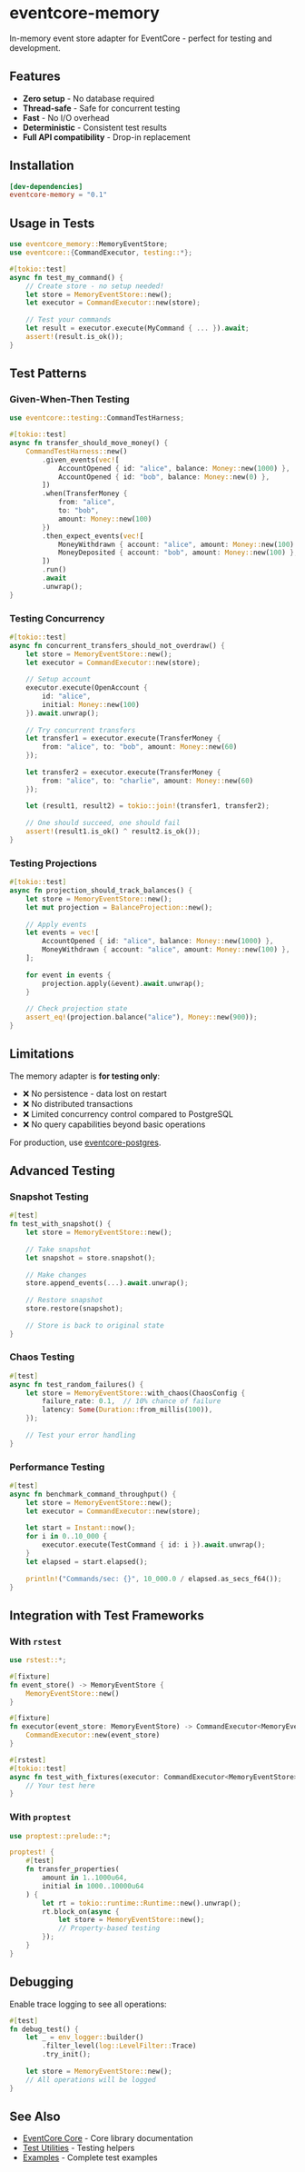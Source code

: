 # eventcore-memory

In-memory event store adapter for EventCore - perfect for testing and development.

## Features

- **Zero setup** - No database required
- **Thread-safe** - Safe for concurrent testing
- **Fast** - No I/O overhead
- **Deterministic** - Consistent test results
- **Full API compatibility** - Drop-in replacement

## Installation

```toml
[dev-dependencies]
eventcore-memory = "0.1"
```

## Usage in Tests

```rust
use eventcore_memory::MemoryEventStore;
use eventcore::{CommandExecutor, testing::*};

#[tokio::test]
async fn test_my_command() {
    // Create store - no setup needed!
    let store = MemoryEventStore::new();
    let executor = CommandExecutor::new(store);
    
    // Test your commands
    let result = executor.execute(MyCommand { ... }).await;
    assert!(result.is_ok());
}
```

## Test Patterns

### Given-When-Then Testing

```rust
use eventcore::testing::CommandTestHarness;

#[tokio::test]
async fn transfer_should_move_money() {
    CommandTestHarness::new()
        .given_events(vec![
            AccountOpened { id: "alice", balance: Money::new(1000) },
            AccountOpened { id: "bob", balance: Money::new(0) },
        ])
        .when(TransferMoney { 
            from: "alice", 
            to: "bob", 
            amount: Money::new(100) 
        })
        .then_expect_events(vec![
            MoneyWithdrawn { account: "alice", amount: Money::new(100) },
            MoneyDeposited { account: "bob", amount: Money::new(100) },
        ])
        .run()
        .await
        .unwrap();
}
```

### Testing Concurrency

```rust
#[tokio::test]
async fn concurrent_transfers_should_not_overdraw() {
    let store = MemoryEventStore::new();
    let executor = CommandExecutor::new(store);
    
    // Setup account
    executor.execute(OpenAccount { 
        id: "alice", 
        initial: Money::new(100) 
    }).await.unwrap();
    
    // Try concurrent transfers
    let transfer1 = executor.execute(TransferMoney {
        from: "alice", to: "bob", amount: Money::new(60)
    });
    
    let transfer2 = executor.execute(TransferMoney {
        from: "alice", to: "charlie", amount: Money::new(60)
    });
    
    let (result1, result2) = tokio::join!(transfer1, transfer2);
    
    // One should succeed, one should fail
    assert!(result1.is_ok() ^ result2.is_ok());
}
```

### Testing Projections

```rust
#[tokio::test]
async fn projection_should_track_balances() {
    let store = MemoryEventStore::new();
    let mut projection = BalanceProjection::new();
    
    // Apply events
    let events = vec![
        AccountOpened { id: "alice", balance: Money::new(1000) },
        MoneyWithdrawn { account: "alice", amount: Money::new(100) },
    ];
    
    for event in events {
        projection.apply(&event).await.unwrap();
    }
    
    // Check projection state
    assert_eq!(projection.balance("alice"), Money::new(900));
}
```

## Limitations

The memory adapter is **for testing only**:

- ❌ No persistence - data lost on restart
- ❌ No distributed transactions
- ❌ Limited concurrency control compared to PostgreSQL
- ❌ No query capabilities beyond basic operations

For production, use [eventcore-postgres](../eventcore-postgres/).

## Advanced Testing

### Snapshot Testing

```rust
#[test]
fn test_with_snapshot() {
    let store = MemoryEventStore::new();
    
    // Take snapshot
    let snapshot = store.snapshot();
    
    // Make changes
    store.append_events(...).await.unwrap();
    
    // Restore snapshot
    store.restore(snapshot);
    
    // Store is back to original state
}
```

### Chaos Testing

```rust
#[test]
async fn test_random_failures() {
    let store = MemoryEventStore::with_chaos(ChaosConfig {
        failure_rate: 0.1,  // 10% chance of failure
        latency: Some(Duration::from_millis(100)),
    });
    
    // Test your error handling
}
```

### Performance Testing

```rust
#[test]
async fn benchmark_command_throughput() {
    let store = MemoryEventStore::new();
    let executor = CommandExecutor::new(store);
    
    let start = Instant::now();
    for i in 0..10_000 {
        executor.execute(TestCommand { id: i }).await.unwrap();
    }
    let elapsed = start.elapsed();
    
    println!("Commands/sec: {}", 10_000.0 / elapsed.as_secs_f64());
}
```

## Integration with Test Frameworks

### With `rstest`

```rust
use rstest::*;

#[fixture]
fn event_store() -> MemoryEventStore {
    MemoryEventStore::new()
}

#[fixture]
fn executor(event_store: MemoryEventStore) -> CommandExecutor<MemoryEventStore> {
    CommandExecutor::new(event_store)
}

#[rstest]
#[tokio::test]
async fn test_with_fixtures(executor: CommandExecutor<MemoryEventStore>) {
    // Your test here
}
```

### With `proptest`

```rust
use proptest::prelude::*;

proptest! {
    #[test]
    fn transfer_properties(
        amount in 1..1000u64,
        initial in 1000..10000u64
    ) {
        let rt = tokio::runtime::Runtime::new().unwrap();
        rt.block_on(async {
            let store = MemoryEventStore::new();
            // Property-based testing
        });
    }
}
```

## Debugging

Enable trace logging to see all operations:

```rust
#[test]
fn debug_test() {
    let _ = env_logger::builder()
        .filter_level(log::LevelFilter::Trace)
        .try_init();
        
    let store = MemoryEventStore::new();
    // All operations will be logged
}
```

## See Also

- [EventCore Core](../eventcore/) - Core library documentation
- [Test Utilities](../eventcore/src/testing/) - Testing helpers
- [Examples](../eventcore-examples/) - Complete test examples